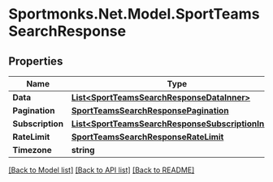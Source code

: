 # Sportmonks.Net.Model.SportTeamsSearchResponse

## Properties

Name | Type | Description | Notes
------------ | ------------- | ------------- | -------------
**Data** | [**List&lt;SportTeamsSearchResponseDataInner&gt;**](SportTeamsSearchResponseDataInner.md) |  | [optional] 
**Pagination** | [**SportTeamsSearchResponsePagination**](SportTeamsSearchResponsePagination.md) |  | [optional] 
**Subscription** | [**List&lt;SportTeamsSearchResponseSubscriptionInner&gt;**](SportTeamsSearchResponseSubscriptionInner.md) |  | [optional] 
**RateLimit** | [**SportTeamsSearchResponseRateLimit**](SportTeamsSearchResponseRateLimit.md) |  | [optional] 
**Timezone** | **string** |  | [optional] 

[[Back to Model list]](../README.md#documentation-for-models) [[Back to API list]](../README.md#documentation-for-api-endpoints) [[Back to README]](../README.md)

